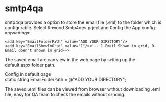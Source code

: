 smtp4qa
=======
smtp4qa provides a option to store the email file (.eml) to the folder which is configurable.
Select Rnwood.Smtp4dev prject and Config the App.config- appsettings:
 
    <add key="EmailFolderPath" value="ADD YOUR DIRECTORY"/>
    <add key="EmailShowInGrid" value="1"/><!-- 1-Email Shown in grid, 0-Email doen't shown in grid-->
 

The saved email are can view in the web page by setting up the default.aspx folder path.

Config in default page  
static string EmailFolderPath = @"ADD YOUR DIRECTORY";<!--Add EmailFolderPath value which provide in the app.config-->

The saved .eml files can be viewed from browser without downloading .eml file, easy for QA team to check the emails without sending.
